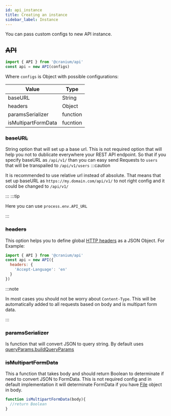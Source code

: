 ```yaml
---
id: api_instance
title: Creating an instance
sidebar_label: Instance
---
```


You can pass custom configs to new API instance.

## ~~API~~

```javascript
import { API } from '@cranium/api'
const api = new API(configs)
```

Where `configs` is Object with possible configurations:

|  Value                    |      Type             |
| ------------------------- | --------------------- |
|   baseURL                 | String                |
|   headers                 | Object                |
|   paramsSerializer        | function              |
|   isMultipartFormData     | fucntion              |


### ~~baseURL~~ 

String option that will set up a base url. 
This is not required option that will help you not to dublicate everywhere your REST API endpoint. So that if you specify 
baseURL as `/api/v1/` than you can easy send Requests to `users` that will be transpailed to `/api/v1/users`
:::caution

It is recommended to use relative url instead of absolute. That means that set up  baseURL as `https://my.domain.com/api/v1/` to not right config and it could be changed to `/api/v1/`

:::
:::tip

Here you can use `process.env.API_URL`

:::

### ~~headers~~

This option helps you to define global [HTTP headers](https://developer.mozilla.org/en-US/docs/Web/HTTP/Headers) as a JSON Object. For Example:

```javascript
import { API } from '@cranium/api'
const api = new API({
  headers: {
    'Accept-Language': 'en' 
  }
})
```

:::note

In most cases you should not be worry about `Content-Type`. This will be automatically added to all requests based on body and is multipart form data.

:::

### ~~paramsSerializer~~
Is function that will convert JSON to query string.
By default uses [queryParams.buildQueryParams](/frontend-docs/docs/queryParams/queryParams_about)

### ~~isMultipartFormData~~

This a function that takes body and should return Boolean to determinate if need to convert JSON to FormData.
This is not required config and in default implementation it will determinate FormData if you have [File](https://developer.mozilla.org/en-US/docs/Web/API/File) object in body.

```javascript
function isMultipartFormData(body){
  //return Boolean
}
```
